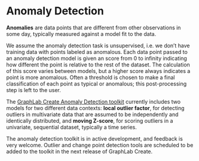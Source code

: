 # Anomaly Detection
**Anomalies** are data points that are different from other observations in some day, typically measured against a model fit to the data.

We assume the anomaly detection task is unsupervised, i.e. we don’t have training data with points labeled as anomalous. Each data point passed to an anomaly detection model is given an score from 0 to infinity indicating how different the point is relative to the rest of the dataset. The calculation of this score varies between models, but a higher score always indicates a point is more anomalous. Often a threshold is chosen to make a final classification of each point as typical or anomalous; this post-processing step is left to the user.

The [GraphLab Create Anomaly Detection toolkit](https://dato.com/products/create/docs/graphlab.toolkits.anomaly_detection.html) currently includes two models for two different data contexts: **local outlier factor**, for detecting outliers in multivariate data that are assumed to be independently and identically distributed, and **moving Z-score**, for scoring outliers in a univariate, sequential dataset, typically a time series.

The anomaly detection toolkit is in active development, and feedback is very welcome. Outlier and change point detection tools are scheduled to be added to the toolkit in the next release of GraphLab Create.